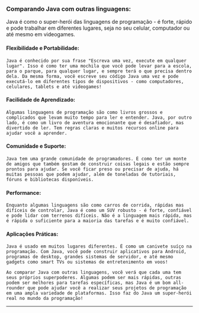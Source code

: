 ### Comparando Java com outras linguagens:
Java é como o super-herói das linguagens de programação - é forte, rápido e pode trabalhar em diferentes lugares, seja no seu celular, computador ou até mesmo em videogames.

  #### Flexibilidade e Portabilidade:
    Java é conhecido por sua frase "Escreva uma vez, execute em qualquer lugar". Isso é como ter uma mochila que você pode levar para a escola, para o parque, para qualquer lugar, e sempre terá o que precisa dentro dela. Da mesma forma, você escreve seu código Java uma vez e pode executá-lo em diferentes tipos de dispositivos - como computadores, celulares, tablets e até videogames!

   #### Facilidade de Aprendizado:
    Algumas linguagens de programação são como livros grossos e complicados que levam muito tempo para ler e entender. Java, por outro lado, é como um livro de aventura emocionante que é desafiador, mas divertido de ler. Tem regras claras e muitos recursos online para ajudar você a aprender.

   #### Comunidade e Suporte:
    Java tem uma grande comunidade de programadores. É como ter um monte de amigos que também gostam de construir coisas legais e estão sempre prontos para ajudar. Se você ficar preso ou precisar de ajuda, há muitas pessoas que podem ajudar, além de toneladas de tutoriais, fóruns e bibliotecas disponíveis.

   #### Performance:
    Enquanto algumas linguagens são como carros de corrida, rápidas mas difíceis de controlar, Java é como um SUV robusto - é forte, confiável e pode lidar com terrenos difíceis. Não é a linguagem mais rápida, mas é rápida o suficiente para a maioria das tarefas e é muito confiável.

   #### Aplicações Práticas:
    Java é usado em muitos lugares diferentes. É como um canivete suíço na programação. Com Java, você pode construir aplicativos para Android, programas de desktop, grandes sistemas de servidor, e até mesmo gadgets como smart TVs ou sistemas de entretenimento em voos!

    Ao comparar Java com outras linguagens, você verá que cada uma tem seus próprios superpoderes. Algumas podem ser mais rápidas, outras podem ser melhores para tarefas específicas, mas Java é um bom all-rounder que pode ajudar você a realizar seus projetos de programação em uma ampla variedade de plataformas. Isso faz do Java um super-herói real no mundo da programação!

---